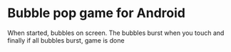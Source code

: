 # Bubble pop game for Android
When started, bubbles on screen.
The bubbles burst when you touch and finally if all bubbles burst, game is done
